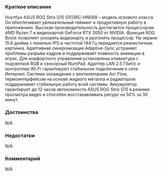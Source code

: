 ### **Краткое описание**
Ноутбук ASUS ROG Strix G15 G513RC-HN088 – модель игрового класса. Он обеспечивает увлекательный гейминг и продуктивную работу в приложениях. Высокая производительность достигается процессором AMD Ryzen 7 и видеокартой GeForce RTX 3050 от NVIDIA. Функция ROG Boost позволяет ускорять видеокарту и разгонять процессор.  На экране 15.6 дюйма с панелью IPS и частотой 144 Гц передается реалистичная картинка. Адаптивная синхронизация Adaptive-Sync устраняет проблемы разрыва кадров и поддерживает плавность анимации в играх. Для комфортного управления установлены клавиатура с подсветкой RGB и сенсорный NumPad. Адаптер LAN 2.5 Гбит/с и контроллер Wi-Fi гарантируют стабильное подключение к сети Интернет. Система охлаждения с вентиляторами Arc Flow, термоинтерфейсом на основе жидкого металла и радиатором поддерживает стабильную работу всей системы. Аккумулятор гарантирует до 12 часов автономности ASUS ROG Strix G15 в режиме просмотра видео и способен восстанавливать ресурс на 50% за 30 минут.

### **Достоинства**
N/A

### **Недостатки**
N/A

### **Комментарий**
N/A
